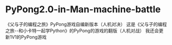 # PyPong2.0-in-Man-machine-battle
《父与子的编程之旅》PyPong游戏自编新版本（人机对决）
这是《父与子的编程之旅--和小卡特一起学Python》的PyPong的游戏的翻版（人机对战）
我还会更新1V1的PyPong游戏
